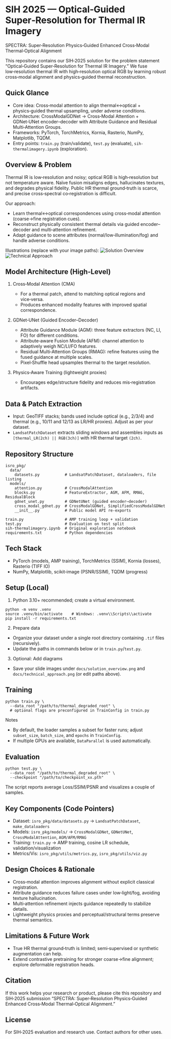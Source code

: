# SIH 2025 — Optical‑Guided Super‑Resolution for Thermal IR Imagery

SPECTRA: Super‑Resolution Physics‑Guided Enhanced Cross‑Modal Thermal‑Optical Alignment

This repository contains our SIH‑2025 solution for the problem statement “Optical‑Guided Super‑Resolution for Thermal IR Imagery.” We fuse low‑resolution thermal IR with high‑resolution optical RGB by learning robust cross‑modal alignment and physics‑guided thermal reconstruction.

## Quick Glance

- Core idea: Cross‑modal attention to align thermal↔optical + physics‑guided thermal upsampling, under adverse conditions.
- Architecture: CrossModalGDNet → Cross‑Modal Attention + GDNet‑UNet encoder–decoder with Attribute Guidance and Residual Multi‑Attention Groups.
- Frameworks: PyTorch, TorchMetrics, Kornia, Rasterio, NumPy, Matplotlib, TQDM.
- Entry points: `train.py` (train/validate), `test.py` (evaluate), `sih-thermalimagery.ipynb` (exploration).

## Overview & Problem

Thermal IR is low‑resolution and noisy; optical RGB is high‑resolution but not temperature aware. Naïve fusion misaligns edges, hallucinates textures, and degrades physical fidelity. Public HR thermal ground‑truth is scarce, and precise cross‑spectral co‑registration is difficult.

Our approach:

- Learn thermal↔optical correspondences using cross‑modal attention (coarse→fine registration cues).
- Reconstruct physically consistent thermal details via guided encoder–decoder and multi‑attention refinement.
- Adapt guidance to scene attributes (normal/low‑illumination/fog) and handle adverse conditions.

Illustrations (replace with your image paths):
![Solution Overview](docs/solution_overview.png)
![Technical Approach](docs/technical_approach.png)

## Model Architecture (High‑Level)

1. Cross‑Modal Attention (CMA)

   - For a thermal patch, attend to matching optical regions and vice‑versa.
   - Produces enhanced modality features with improved spatial correspondence.

2. GDNet‑UNet (Guided Encoder–Decoder)

   - Attribute Guidance Module (AGM): three feature extractors (NC, LI, FO) for different conditions.
   - Attribute‑aware Fusion Module (AFM): channel attention to adaptively weigh NC/LI/FO features.
   - Residual Multi‑Attention Groups (RMAG): refine features using the fused guidance at multiple scales.
   - Pixel‑Shuffle head upsamples thermal to the target resolution.

3. Physics‑Aware Training (lightweight proxies)
   - Encourages edge/structure fidelity and reduces mis‑registration artifacts.

## Data & Patch Extraction

- Input: GeoTIFF stacks; bands used include optical (e.g., 2/3/4) and thermal (e.g., 10/11 and 12/13 as LR/HR proxies). Adjust as per your dataset.
- `LandsatPatchDataset` extracts sliding windows and assembles inputs as `[thermal_LR(2ch) || RGB(3ch)]` with HR thermal target `(2ch)`.

## Repository Structure

```
isro_pkg/
  data/
    datasets.py           # LandsatPatchDataset, dataloaders, file listing
  models/
    attention.py          # CrossModalAttention
    blocks.py             # FeatureExtractor, AGM, AFM, RMAG, ResidualBlock
    gdnet_unet.py         # GDNetUNet (guided encoder–decoder)
    cross_modal_gdnet.py  # CrossModalGDNet, SimplifiedCrossModalGDNet
    __init__.py           # Public model API re‑exports

train.py                  # AMP training loop + validation
test.py                   # Evaluation on test split
sih-thermalimagery.ipynb  # Original exploration notebook
requirements.txt          # Python dependencies
```

## Tech Stack

- PyTorch (models, AMP training), TorchMetrics (SSIM), Kornia (losses), Rasterio (TIFF IO)
- NumPy, Matplotlib, scikit‑image (PSNR/SSIM), TQDM (progress)

## Setup (Local)

1. Python 3.10+ recommended; create a virtual environment.

```
python -m venv .venv
source .venv/bin/activate    # Windows: .venv\\Scripts\\activate
pip install -r requirements.txt
```

2. Prepare data

- Organize your dataset under a single root directory containing `.tif` files (recursively).
- Update the paths in commands below or in `train.py`/`test.py`.

3. Optional: Add diagrams

- Save your slide images under `docs/solution_overview.png` and `docs/technical_approach.png` (or edit paths above).

## Training

```
python train.py \
  --data_root "/path/to/thermal_degraded_root" \
  # optional flags are preconfigured in TrainConfig in train.py
```

Notes

- By default, the loader samples a subset for faster runs; adjust `subset_size`, `batch_size`, and `epochs` in `TrainConfig`.
- If multiple GPUs are available, `DataParallel` is used automatically.

## Evaluation

```
python test.py \
  --data_root "/path/to/thermal_degraded_root" \
  --checkpoint "/path/to/checkpoint_xx.pth"
```

The script reports average Loss/SSIM/PSNR and visualizes a couple of samples.

## Key Components (Code Pointers)

- Dataset: `isro_pkg/data/datasets.py` → `LandsatPatchDataset`, `make_dataloaders`
- Models: `isro_pkg/models/` → `CrossModalGDNet`, `GDNetUNet`, `CrossModalAttention`, `AGM/AFM/RMAG`
- Training: `train.py` → AMP training, cosine LR schedule, validation/visualization
- Metrics/Vis: `isro_pkg/utils/metrics.py`, `isro_pkg/utils/viz.py`

## Design Choices & Rationale

- Cross‑modal attention improves alignment without explicit classical registration.
- Attribute guidance reduces failure cases under low‑light/fog, avoiding texture hallucination.
- Multi‑attention refinement injects guidance repeatedly to stabilize details.
- Lightweight physics proxies and perceptual/structural terms preserve thermal semantics.

## Limitations & Future Work

- True HR thermal ground‑truth is limited; semi‑supervised or synthetic augmentation can help.
- Extend contrastive pretraining for stronger coarse→fine alignment; explore deformable registration heads.

## Citation

If this work helps your research or product, please cite this repository and SIH‑2025 submission “SPECTRA: Super‑Resolution Physics‑Guided Enhanced Cross‑Modal Thermal‑Optical Alignment.”

## License

For SIH‑2025 evaluation and research use. Contact authors for other uses.
